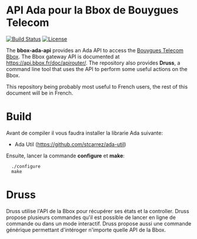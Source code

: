 # API Ada pour la Bbox de Bouygues Telecom

[![Build Status](https://img.shields.io/jenkins/s/http/jenkins.vacs.fr/Druss.svg)](http://jenkins.vacs.fr/job/Druss/)
[![License](http://img.shields.io/badge/license-APACHE2-blue.svg)](LICENSE)

The **bbox-ada-api** provides an Ada API to access the [Bouygues Telecom Bbox](https://www.bouyguestelecom.fr/offres-internet/bbox).
The Bbox gateway API is documented at https://api.bbox.fr/doc/apirouter/.
The repository also provides **Druss**, a command line tool that uses the API to perform some useful
actions on the Bbox.  

This repository being probably most useful to French users, the rest of this document will be in French.

# Build

Avant de compiler il vous faudra installer la librarie Ada suivante:

* Ada Util (https://github.com/stcarrez/ada-util)

Ensuite, lancer la commande **configure** et **make**:

```
  ./configure
  make
```

# Druss

Druss utilise l'API de la Bbox pour récupérer ses états et la controller.
Druss propose plusieurs commandes qu'il est possible de lancer en ligne de commande
ou dans un mode interactif.  Druss propose aussi une commande générique
permettant d'intéroger n'importe quelle API de la Bbox.



